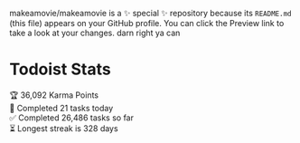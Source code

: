 makeamovie/makeamovie is a ✨ special ✨ repository because its `README.md` (this file) appears on your GitHub profile.
You can click the Preview link to take a look at your changes. darn right ya can

# Todoist Stats

<!-- TODO-IST:START -->
🏆  36,092 Karma Points           
🌸  Completed 21 tasks today           
✅  Completed 26,486 tasks so far           
⏳  Longest streak is 328 days
<!-- TODO-IST:END -->